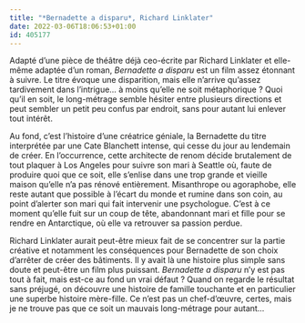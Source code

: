 ```yaml
---
title: "*Bernadette a disparu*, Richard Linklater"
date: 2022-03-06T18:06:53+01:00
id: 405177 
---
```


Adapté d’une pièce de théâtre déjà ceo-écrite par Richard Linklater et elle-même adaptée d’un roman, *Bernadette a disparu* est un film assez étonnant à suivre. Le titre évoque une disparition, mais elle n’arrive qu’assez tardivement dans l’intrigue… à moins qu’elle ne soit métaphorique ? Quoi qu’il en soit, le long-métrage semble hésiter entre plusieurs directions et peut sembler un petit peu confus par endroit, sans pour autant lui enlever tout intérêt. 

Au fond, c’est l’histoire d’une créatrice géniale, la Bernadette du titre interprétée par une Cate Blanchett intense, qui cesse du jour au lendemain de créer. En l’occurrence, cette architecte de renom décide brutalement de tout plaquer à Los Angeles pour suivre son mari à Seattle où, faute de produire quoi que ce soit, elle s’enlise dans une trop grande et vieille maison qu’elle n’a pas rénové entièrement. Misanthrope ou agoraphobe, elle reste autant que possible à l’écart du monde et rumine dans son coin, au point d’alerter son mari qui fait intervenir une psychologue. C’est à ce moment qu’elle fuit sur un coup de tête, abandonnant mari et fille pour se rendre en Antarctique, où elle va retrouver sa passion perdue. 

Richard Linklater aurait peut-être mieux fait de se concentrer sur la partie créative et notamment les conséquences pour Bernadette de son choix d’arrêter de créer des bâtiments. Il y avait là une histoire plus simple sans doute et peut-être un film plus puissant. *Bernadette a disparu* n’y est pas tout à fait, mais est-ce au fond un vrai défaut ? Quand on regarde le résultat sans préjugé, on découvre une histoire de famille touchante et en particulier une superbe histoire mère-fille. Ce n’est pas un chef-d’œuvre, certes, mais je ne trouve pas que ce soit un mauvais long-métrage pour autant…


